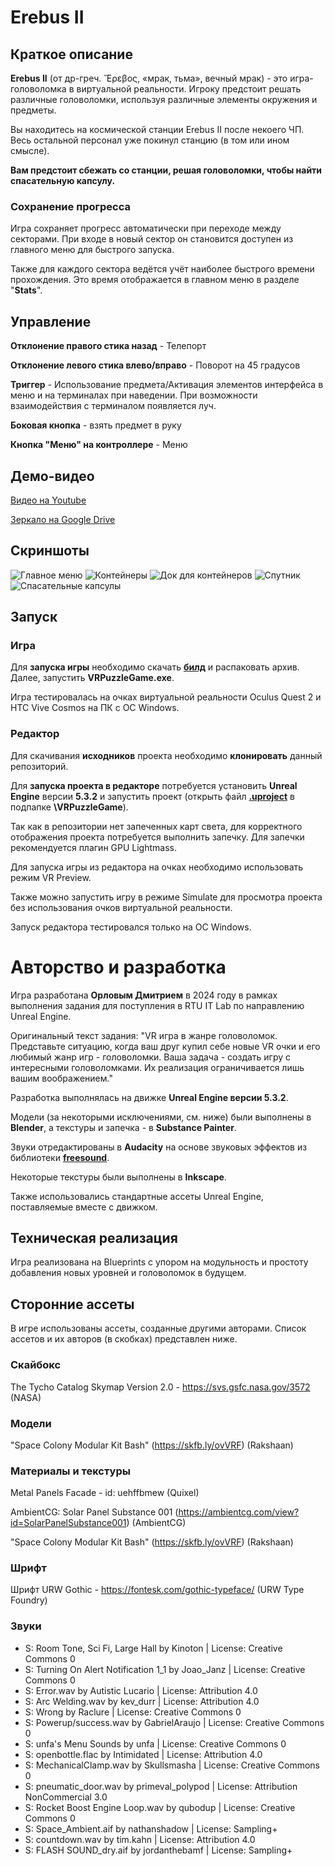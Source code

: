 # Erebus II

## Краткое описание

**Erebus II** (от др-греч. Ἔρεβος, «мрак, тьма», вечный мрак) - это игра-головоломка в виртуальной реальности. Игроку предстоит решать различные головоломки, используя различные элементы окружения и предметы.

Вы находитесь на космической станции Erebus II после некоего ЧП. Весь остальной персонал уже покинул станцию (в том или ином смысле). 

**Вам предстоит сбежать со станции, решая головоломки, чтобы найти спасательную капсулу.**

### Сохранение прогресса

Игра сохраняет прогресс автоматически при переходе между секторами. При входе в новый сектор он становится доступен из главного меню для быстрого запуска.

Также для каждого сектора ведётся учёт наиболее быстрого времени прохождения. Это время отображается в главном меню в разделе "**Stats**".

## Управление

**Отклонение правого стика назад** - Телепорт

**Отклонение левого стика влево/вправо** - Поворот на 45 градусов

**Триггер** - Использование предмета/Активация элементов интерфейса в меню и на терминалах при наведении. При возможности взаимодействия с терминалом появляется луч.

**Боковая кнопка** - взять предмет в руку

**Кнопка "Меню" на контроллере** - Меню

## Демо-видео

[Видео на Youtube](https://youtu.be/3Q-oo8owyQI)

[Зеркало на Google Drive](https://drive.google.com/drive/folders/1iL0qFE3IwTa3D608uvFYNc_3tXY8kRl0?usp=sharing)

## Скриншоты
![Главное меню](Previews/menu.png)
![Контейнеры](Previews/containers.png)
![Док для контейнеров](Previews/docking.png)
![Спутник](Previews/satellite.png)
![Спасательные капсулы](Previews/escape_pods.png)

## Запуск

### Игра

Для **запуска игры** необходимо скачать **[билд](https://github.com/NCoolgamer/UE_VRPuzzleGame/releases/)** и распаковать архив. Далее, запустить **VRPuzzleGame.exe**. 

Игра тестировалась на очках виртуальной реальности Oculus Quest 2 и HTC Vive Cosmos на ПК с ОС Windows.

### Редактор

Для скачивания **исходников** проекта необходимо **клонировать** данный репозиторий.

Для **запуска проекта в редакторе** потребуется установить **Unreal Engine** версии **5.3.2** и запустить проект (открыть файл [**.uproject**](./VRPuzzleGame/VRPuzzleGame.uproject) в подпапке **\VRPuzzleGame**).

Так как в репозитории нет запеченных карт света, для корректного отображения проекта потребуется выполнить запечку. 
Для запечки рекомендуется плагин GPU Lightmass.

Для запуска игры из редактора на очках необходимо использовать режим VR Preview.

Также можно запустить игру в режиме Simulate для просмотра проекта без использования очков виртуальной реальности.

Запуск редактора тестировался только на ОС Windows.

# Авторство и разработка

Игра разработана **Орловым Дмитрием** в 2024 году в рамках выполнения задания для поступления в RTU IT Lab по направлению Unreal Engine.

Оригинальный текст задания: "VR игра в жанре головоломок.
Представьте ситуацию, когда ваш друг купил себе новые VR очки и его любимый жанр игр - головоломки. Ваша задача - создать игру с интересными головоломками. Их реализация ограничивается лишь вашим воображением."

Разработка выполнялась на движке **Unreal Engine версии 5.3.2**.

Модели (за некоторыми исключениями, см. ниже) были выполнены в **Blender**, а текстуры и запечка - в **Substance Painter**.

Звуки отредактированы в **Audacity** на основе звуковых эффектов из библиотеки **[freesound](https://freesound.org/)**.

Некоторые текстуры были выполнены в **Inkscape**.

Также использовались стандартные ассеты Unreal Engine, поставляемые вместе с движком.

## Техническая реализация

Игра реализована на Blueprints с упором на модульность и простоту добавления новых уровней и головоломок в будущем.


## Сторонние ассеты

В игре использованы ассеты, созданные другими авторами. Список ассетов и их авторов (в скобках) представлен ниже.

### Скайбокс

The Tycho Catalog Skymap Version 2.0 - https://svs.gsfc.nasa.gov/3572 (NASA)

### Модели

"Space Colony Modular Kit Bash" (https://skfb.ly/ovVRF) (Rakshaan)

### Материалы и текстуры

Metal Panels Facade - id: uehffbmew (Quixel)

AmbientCG: Solar Panel Substance 001 (https://ambientcg.com/view?id=SolarPanelSubstance001) (AmbientCG)

"Space Colony Modular Kit Bash" (https://skfb.ly/ovVRF) (Rakshaan)

### Шрифт

Шрифт URW Gothic - https://fontesk.com/gothic-typeface/ (URW Type Foundry)

### Звуки

- S: Room Tone, Sci Fi, Large Hall by Kinoton | License: Creative Commons 0
- S: Turning On Alert Notification 1_1 by Joao_Janz | License: Creative Commons 0
- S: Error.wav by Autistic Lucario | License: Attribution 4.0
- S: Arc Welding.wav by kev_durr | License: Attribution 4.0
- S: Wrong by Raclure | License: Creative Commons 0
- S: Powerup/success.wav by GabrielAraujo | License: Creative Commons 0
- S: unfa's Menu Sounds by unfa | License: Creative Commons 0
- S: openbottle.flac by Intimidated | License: Attribution 4.0
- S: MechanicalClamp.wav by Skullsmasha | License: Creative Commons 0
- S: pneumatic_door.wav by primeval_polypod | License: Attribution NonCommercial 3.0
- S: Rocket Boost Engine Loop.wav by qubodup | License: Creative Commons 0
- S: Space_Ambient.aif by nathanshadow | License: Sampling+
- S: countdown.wav by tim.kahn | License: Attribution 4.0
- S: FLASH SOUND_dry.aif by jordanthebamf | License: Sampling+